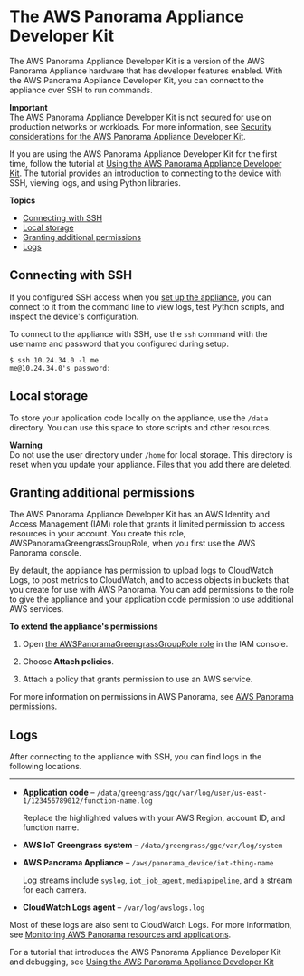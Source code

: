 # The AWS Panorama Appliance Developer Kit<a name="appliance-devkit"></a>

The AWS Panorama Appliance Developer Kit is a version of the AWS Panorama Appliance hardware that has developer features enabled\. With the AWS Panorama Appliance Developer Kit, you can connect to the appliance over SSH to run commands\.

**Important**  
The AWS Panorama Appliance Developer Kit is not secured for use on production networks or workloads\. For more information, see [Security considerations for the AWS Panorama Appliance Developer Kit](security-devkit.md)\.

If you are using the AWS Panorama Appliance Developer Kit for the first time, follow the tutorial at [Using the AWS Panorama Appliance Developer Kit](gettingstarted-devkit.md)\. The tutorial provides an introduction to connecting to the device with SSH, viewing logs, and using Python libraries\.

**Topics**
+ [Connecting with SSH](#appliance-devkit-ssh)
+ [Local storage](#appliance-devkit-storage)
+ [Granting additional permissions](#appliance-devkit-permissions)
+ [Logs](#appliance-devkit-logs)

## Connecting with SSH<a name="appliance-devkit-ssh"></a>

If you configured SSH access when you [set up the appliance](gettingstarted-setup.md), you can connect to it from the command line to view logs, test Python scripts, and inspect the device's configuration\.

To connect to the appliance with SSH, use the `ssh` command with the username and password that you configured during setup\.

```
$ ssh 10.24.34.0 -l me
me@10.24.34.0's password:
```

## Local storage<a name="appliance-devkit-storage"></a>

To store your application code locally on the appliance, use the `/data` directory\. You can use this space to store scripts and other resources\.

**Warning**  
Do not use the user directory under `/home` for local storage\. This directory is reset when you update your appliance\. Files that you add there are deleted\.

## Granting additional permissions<a name="appliance-devkit-permissions"></a>

The AWS Panorama Appliance Developer Kit has an AWS Identity and Access Management \(IAM\) role that grants it limited permission to access resources in your account\. You create this role, AWSPanoramaGreengrassGroupRole, when you first use the AWS Panorama console\.

By default, the appliance has permission to upload logs to CloudWatch Logs, to post metrics to CloudWatch, and to access objects in buckets that you create for use with AWS Panorama\. You can add permissions to the role to give the appliance and your application code permission to use additional AWS services\.

**To extend the appliance's permissions**

1. Open [the AWSPanoramaGreengrassGroupRole role](https://console.aws.amazon.com/iam/home#/roles/AWSPanoramaGreengrassGroupRole) in the IAM console\.

1. Choose **Attach policies**\.

1. Attach a policy that grants permission to use an AWS service\.

For more information on permissions in AWS Panorama, see [AWS Panorama permissions](panorama-permissions.md)\.

## Logs<a name="appliance-devkit-logs"></a>

After connecting to the appliance with SSH, you can find logs in the following locations\.

****
+ **Application code** – `/data/greengrass/ggc/var/log/user/us-east-1/123456789012/function-name.log`

  Replace the highlighted values with your AWS Region, account ID, and function name\.
+ **AWS IoT Greengrass system** – `/data/greengrass/ggc/var/log/system`
+ **AWS Panorama Appliance** – `/aws/panorama_device/iot-thing-name`

  Log streams include `syslog`, `iot_job_agent`, `mediapipeline`, and a stream for each camera\.
+ **CloudWatch Logs agent** – `/var/log/awslogs.log`

Most of these logs are also sent to CloudWatch Logs\. For more information, see [Monitoring AWS Panorama resources and applications](panorama-monitoring.md)\.

For a tutorial that introduces the AWS Panorama Appliance Developer Kit and debugging, see [Using the AWS Panorama Appliance Developer Kit](gettingstarted-devkit.md)